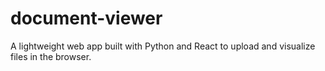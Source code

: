 # document-viewer
A lightweight web app built with Python and React to upload and visualize files in the browser.
